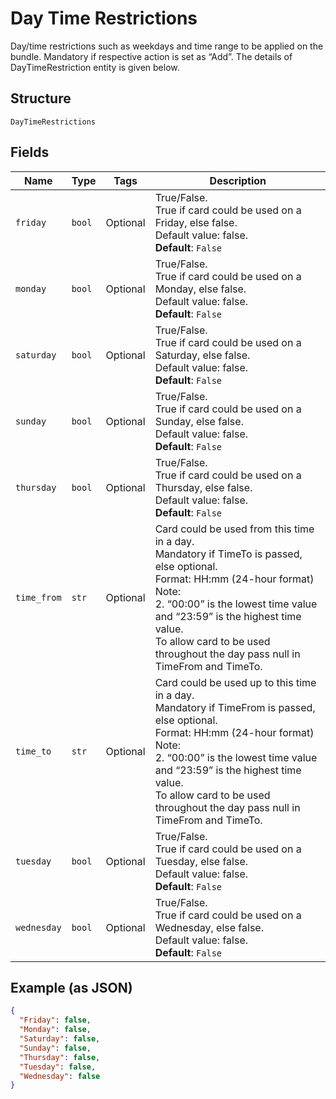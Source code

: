 
# Day Time Restrictions

Day/time restrictions such as weekdays and time range to be applied on the bundle.
Mandatory if respective action is set as “Add”.
The details of DayTimeRestriction entity is given below.

## Structure

`DayTimeRestrictions`

## Fields

| Name | Type | Tags | Description |
|  --- | --- | --- | --- |
| `friday` | `bool` | Optional | True/False.<br>True if card could be used on a Friday, else false.<br>Default value: false.<br>**Default**: `False` |
| `monday` | `bool` | Optional | True/False.<br>True if card could be used on a Monday, else false.<br>Default value: false.<br>**Default**: `False` |
| `saturday` | `bool` | Optional | True/False.<br>True if card could be used on a Saturday, else false.<br>Default value: false.<br>**Default**: `False` |
| `sunday` | `bool` | Optional | True/False.<br>True if card could be used on a Sunday, else false.<br>Default value: false.<br>**Default**: `False` |
| `thursday` | `bool` | Optional | True/False.<br>True if card could be used on a Thursday, else false.<br>Default value: false.<br>**Default**: `False` |
| `time_from` | `str` | Optional | Card could be used from this time in a day.<br>Mandatory if TimeTo is passed, else optional.<br>Format: HH:mm (24-hour format)<br>Note:<br>2.	“00:00” is the lowest time value and “23:59” is the highest time value.<br>To allow card to be used throughout the day pass null in TimeFrom and TimeTo. |
| `time_to` | `str` | Optional | Card could be used up to this time in a day.<br>Mandatory if TimeFrom is passed, else optional.<br>Format: HH:mm (24-hour format)<br>Note:<br>2.	“00:00” is the lowest time value and “23:59” is the highest time value.<br>To allow card to be used throughout the day pass null in TimeFrom and TimeTo. |
| `tuesday` | `bool` | Optional | True/False.<br>True if card could be used on a Tuesday, else false.<br>Default value: false.<br>**Default**: `False` |
| `wednesday` | `bool` | Optional | True/False.<br>True if card could be used on a Wednesday, else false.<br>Default value: false.<br>**Default**: `False` |

## Example (as JSON)

```json
{
  "Friday": false,
  "Monday": false,
  "Saturday": false,
  "Sunday": false,
  "Thursday": false,
  "Tuesday": false,
  "Wednesday": false
}
```

